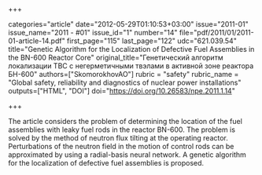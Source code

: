 +++

categories="article"
date="2012-05-29T01:10:53+03:00"
issue="2011-01"
issue_name="2011 - #01"
issue_id="1"
number="14"
file="pdf/2011/01/2011-01-article-14.pdf"
first_page="115"
last_page="122"
udc="621.039.54"
title="Genetic Algorithm for the Localization of Defective Fuel Assemblies in the BN-600 Reactor Core"
original_title="Генетический алгоритм локализации ТВС с негерметичными твэлами в активной зоне реактора БН-600"
authors=["SkomorokhovAO"]
rubric = "safety"
rubric_name = "Global safety, reliability and diagnostics of nuclear power installations"
outputs=["HTML", "DOI"]
doi="https://doi.org/10.26583/npe.2011.1.14"

+++

The article considers the problem of determining the location of the fuel assemblies with leaky fuel rods in the reactor BN-600. The problem is solved by the method of neutron flux tilting at the operating reactor. Perturbations of the neutron field in the motion of control rods can be approximated by using a radial-basis neural network. A genetic algorithm for the localization of defective fuel assemblies is proposed.